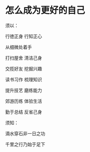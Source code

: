 # 怎么成为更好的自己

须以：

行徳正身 行知正心

从细微处着手

打扫屋舍 清洁己身

交揽好友 挖掘兴趣

读书习作 梳理知识

提升技艺 磨练能力

郊游历练 体验生活

勤于总结 反省己身

须知：

滴水穿石非一日之功

千里之行乃始于足下